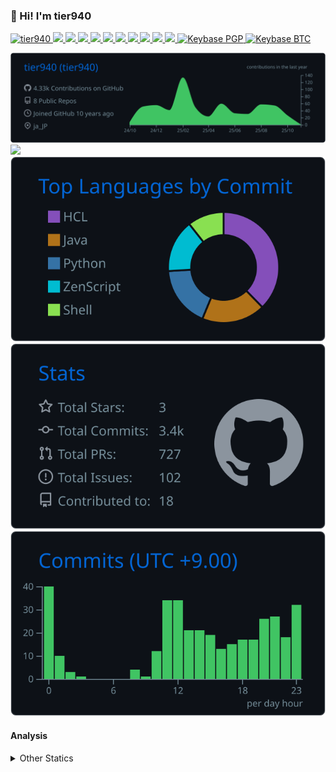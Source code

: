 ### 👋 Hi! I'm tier940

<p align="left"> 
  <a href="https://github.com/tier940/tier940/">
    <img src="https://komarev.com/ghpvc/?username=tier940" alt="tier940" />
  </a>
  <a href="http://twitter.com/tier940">
    <img height="20" src="https://img.shields.io/twitter/follow/tier940?label=Twitter&logo=twitter&style=flat" />
  </a>
  <a href="https://github.com/tier940">
    <img height="20" src="https://img.shields.io/github/followers/tier940?label=follow&logo=github&style=flat" />
  </a>
  <a href="https://www.reddit.com/user/tier940">
    <img height="20" src="https://img.shields.io/reddit/user-karma/combined/tier940?label=Reddit&logo=reddit&style=flat" />
  </a>
  <a href="https://stackoverflow.com/users/17317833/tier940">
    <img height="20" src="https://img.shields.io/stackexchange/stackoverflow/r/17317833?label=StackOverflow&logo=stack-overflow&style=flat" />
  </a>
  <a href="https://zenn.dev/tier940">
    <img height="20" src="https://zenn.badge.nikaera.com/s/tier940/likes" />
  </a>
  <a href="https://zenn.dev/tier940">
    <img height="20" src="https://zenn.badge.nikaera.com/s/tier940/followers" />
  </a>
  <a href="https://zenn.dev/tier940">
    <img height="20" src="https://zenn.badge.nikaera.com/s/tier940/articles" />
  </a>
  <a href="http://qiita.com/tier940">
    <img height="20" src="https://qiita-badge.apiapi.app/s/tier940/posts.svg" />
  </a>
  <a href="http://qiita.com/tier940">
    <img height="20" src="https://qiita-badge.apiapi.app/s/tier940/contributions.svg" />
  </a>
  <a href="https://github.com/tier940/tier940/">
    <img height="20" src="https://github.com/tier940/tier940/actions/workflows/main.yml/badge.svg" />
  </a>
  <a href="https://keybase.io/tier940">
    <img alt="Keybase PGP" src="https://img.shields.io/keybase/pgp/tier940">
  </a>
  <a href="https://keybase.io/tier940">
    <img alt="Keybase BTC" src="https://img.shields.io/keybase/btc/tier940">
  </a>
</p>

[![](https://raw.githubusercontent.com/tier940/tier940/main/profile-summary-card-output/github_dark/0-profile-details.svg)](https://github.com/vn7n24fzkq/github-profile-summary-cards)
[![](https://raw.githubusercontent.com/tier940/tier940/main/profile-summary-card-output/github_dark/1-repos-per-language.svg)](https://github.com/vn7n24fzkq/github-profile-summary-cards) [![](https://raw.githubusercontent.com/tier940/tier940/main/profile-summary-card-output/github_dark/2-most-commit-language.svg)](https://github.com/vn7n24fzkq/github-profile-summary-cards)
[![](https://raw.githubusercontent.com/tier940/tier940/main/profile-summary-card-output/github_dark/3-stats.svg)](https://github.com/vn7n24fzkq/github-profile-summary-cards) [![](https://raw.githubusercontent.com/tier940/tier940/main/profile-summary-card-output/github_dark/4-productive-time.svg)](https://github.com/vn7n24fzkq/github-profile-summary-cards)


#### Analysis
<!-- <img height="150" src="https://github.com/tier940/tier940/blob/master/images/stat.svg" alt="Alternative Text"/> -->

<details>
  <summary>Other Statics</summary>
  <!--START_SECTION:waka-->
![Code Time](http://img.shields.io/badge/Code%20Time-4%2C345%20hrs%2025%20mins-blue)

**🐱 My GitHub Data** 

> 📦 35.2 kB Used in GitHub's Storage 
 > 
> 💼 Opted to Hire
 > 
> 📜 8 Public Repositories 
 > 
> 🔑 5 Private Repositories 
 > 
**I'm an Early 🐤** 

```text
🌞 Morning                2484 commits        ████░░░░░░░░░░░░░░░░░░░░░   16.24 % 
🌆 Daytime                5613 commits        █████████░░░░░░░░░░░░░░░░   36.71 % 
🌃 Evening                5616 commits        █████████░░░░░░░░░░░░░░░░   36.73 % 
🌙 Night                  1579 commits        ███░░░░░░░░░░░░░░░░░░░░░░   10.33 % 
```
📅 **I'm Most Productive on Saturday** 

```text
Monday                   1511 commits        ██░░░░░░░░░░░░░░░░░░░░░░░   09.88 % 
Tuesday                  2511 commits        ████░░░░░░░░░░░░░░░░░░░░░   16.42 % 
Wednesday                1874 commits        ███░░░░░░░░░░░░░░░░░░░░░░   12.25 % 
Thursday                 1618 commits        ███░░░░░░░░░░░░░░░░░░░░░░   10.58 % 
Friday                   2130 commits        ███░░░░░░░░░░░░░░░░░░░░░░   13.93 % 
Saturday                 2865 commits        █████░░░░░░░░░░░░░░░░░░░░   18.74 % 
Sunday                   2783 commits        █████░░░░░░░░░░░░░░░░░░░░   18.20 % 
```


📊 **This Week I Spent My Time On** 

```text
🕑︎ Time Zone: Asia/Tokyo

💬 Programming Languages: 
Other                    33 hrs 4 mins       █████████████████████░░░░   85.34 % 
Java                     4 hrs 16 mins       ███░░░░░░░░░░░░░░░░░░░░░░   11.03 % 
JSON                     19 mins             ░░░░░░░░░░░░░░░░░░░░░░░░░   00.86 % 
YAML                     17 mins             ░░░░░░░░░░░░░░░░░░░░░░░░░   00.76 % 
Java Properties          11 mins             ░░░░░░░░░░░░░░░░░░░░░░░░░   00.50 % 

🔥 Editors: 
Edge                     31 hrs 6 mins       ████████████████████░░░░░   80.29 % 
IntelliJ IDEA            4 hrs 26 mins       ███░░░░░░░░░░░░░░░░░░░░░░   11.44 % 
Chrome                   1 hr 50 mins        █░░░░░░░░░░░░░░░░░░░░░░░░   04.73 % 
VS Code                  1 hr 22 mins        █░░░░░░░░░░░░░░░░░░░░░░░░   03.53 % 

💻 Operating System: 
Windows                  33 hrs 48 mins      ██████████████████████░░░   87.23 % 
Mac                      3 hrs 2 mins        ██░░░░░░░░░░░░░░░░░░░░░░░   07.84 % 
Unknown OS               1 hr 50 mins        █░░░░░░░░░░░░░░░░░░░░░░░░   04.73 % 
Linux                    4 mins              ░░░░░░░░░░░░░░░░░░░░░░░░░   00.20 % 
```

**I Mostly Code in Java** 

```text
Java                     14 repos            ████████████░░░░░░░░░░░░░   48.28 % 
ZenScript                3 repos             ███░░░░░░░░░░░░░░░░░░░░░░   10.34 % 
Python                   2 repos             ██░░░░░░░░░░░░░░░░░░░░░░░   06.90 % 
Astro                    1 repo              █░░░░░░░░░░░░░░░░░░░░░░░░   03.45 % 
HTML                     1 repo              █░░░░░░░░░░░░░░░░░░░░░░░░   03.45 % 
```



**Timeline**

![Lines of Code chart](https://raw.githubusercontent.com/tier940/tier940/main/assets/bar_graph.png)


 Last Updated on 23/08/2024 01:20:46 UTC
<!--END_SECTION:waka-->
</details>
